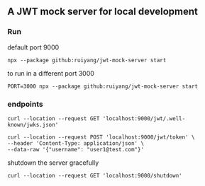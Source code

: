 ## A JWT mock server for local development

### Run

default port 9000
```shell
npx --package github:ruiyang/jwt-mock-server start
```

to run in a different port 3000
```shell
PORT=3000 npx --package github:ruiyang/jwt-mock-server start
```

### endpoints

```shell
curl --location --request GET 'localhost:9000/jwt/.well-known/jwks.json'
```

```shell
curl --location --request POST 'localhost:9000/jwt/token' \
--header 'Content-Type: application/json' \
--data-raw '{"username": "user1@test.com"}'
```

shutdown the server gracefully
```shell
curl --location --request GET 'localhost:9000/shutdown'
```
